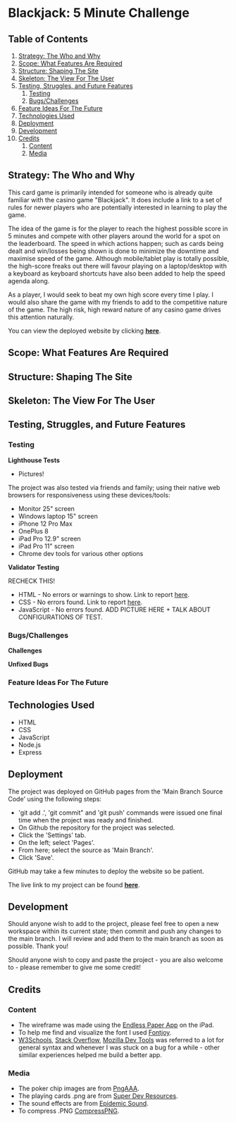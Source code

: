 # Blackjack: 5 Minute Challenge

## Table of Contents
1. [Strategy: The Who and Why](#strategy-the-who-and-why)
2. [Scope: What Features Are Required](#scope-what-features-are-required)
3. [Structure: Shaping The Site](#structure-shaping-the-site)
4. [Skeleton: The View For The User](#skeleton-the-view-for-the-user)
5. [Testing, Struggles, and Future Features](#testing-struggles-and-future-features)
    1. [Testing](#testing)
    2. [Bugs/Challenges](#bugschallenges)
6. [Feature Ideas For The Future](#feature-ideas-for-the-future)
7. [Technologies Used](#technologies-used)
8. [Deployment](#deployment)
9. [Development](#development)
10. [Credits](#credits)
    1. [Content](#content)
    2. [Media](#media)

## Strategy: The Who and Why

This card game is primarily intended for someone who is already quite familiar with the casino game "Blackjack". It does include a link to a set of rules for newer players who are potentially interested in learning to play the game.

The idea of the game is for the player to reach the highest possible score in 5 minutes and compete with other players around the world for a spot on the leaderboard. The speed in which actions happen; such as cards being dealt and win/losses being shown is done to minimize the downtime and maximise speed of the game. Although mobile/tablet play is totally possible, the high-score freaks out there will favour playing on a laptop/desktop with a keyboard as keyboard shortcuts have also been added to help the speed agenda along.

As a player, I would seek to beat my own high score every time I play. I would also share the game with my friends to add to the competitive nature of the game. The high risk, high reward nature of any casino game drives this attention naturally.

You can view the deployed website by clicking [**here**](https://destant.github.io/blackjack-5-minute-challenge/).

## Scope: What Features Are Required

## Structure: Shaping The Site

## Skeleton: The View For The User

## Testing, Struggles, and Future Features

### __Testing__

__Lighthouse Tests__

* Pictures!

The project was also tested via friends and family; using their native web browsers for responsiveness using these devices/tools:
  * Monitor 25" screen
  * Windows laptop 15" screen
  * iPhone 12 Pro Max
  * OnePlus 8
  * iPad Pro 12.9" screen
  * iPad Pro 11" screen
  * Chrome dev tools for various other options

__Validator Testing__

RECHECK THIS!

- HTML - No errors or warnings to show. Link to report [here](https://validator.w3.org/nu/?doc=https%3A%2F%2Fdestant.github.io%2Fblackjack-5-minute-challenge%2F).
- CSS - No errors found. Link to report [here](https://jigsaw.w3.org/css-validator/validator?uri=https%3A%2F%2Fdestant.github.io%2Fblackjack-5-minute-challenge%2F&profile=css3svg&usermedium=all&warning=1&vextwarning=&lang=en).
- JavaScript - No errors found. ADD PICTURE HERE + TALK ABOUT CONFIGURATIONS OF TEST.

### __Bugs/Challenges__

__Challenges__

__Unfixed Bugs__

### __Feature Ideas For The Future__

## Technologies Used

* HTML
* CSS
* JavaScript
* Node.js
* Express

## Deployment

The project was deployed on GitHub pages from the 'Main Branch Source Code' using the following steps:
* 'git add .', 'git commit" and 'git push' commands were issued one final time when the project was ready and finished.
* On Github the repository for the project was selected.
* Click the 'Settings' tab.
* On the left; select 'Pages'.
* From here; select the source as 'Main Branch'.
* Click 'Save'.

GitHub may take a few minutes to deploy the website so be patient.

The live link to my project can be found [**here**](https://destant.github.io/blackjack-5-minute-challenge/).

## Development

Should anyone wish to add to the project, please feel free to open a new workspace within its current state; then commit and push any changes to the main branch. I will review and add them to the main branch as soon as possible. Thank you!

Should anyone wish to copy and paste the project - you are also welcome to - please remember to give me some credit!

## Credits 

### __Content__

* The wireframe was made using the [Endless Paper App](https://endlesspaper.app/) on the iPad.
* To help me find and visualize the font I used [Fontjoy](https://fontjoy.com/).
* [W3Schools](https://www.w3schools.com/), [Stack Overflow](https://stackoverflow.com/), [Mozilla Dev Tools](https://developer.mozilla.org) was referred to a lot for general syntax and whenever I was stuck on a bug for a while - other similar experiences helped me build a better app.

### __Media__

* The poker chip images are from [PngAAA](https://www.pngaaa.com/).
* The playing cards .png are from [Super Dev Resources](https://superdevresources.com/free-playing-cards-set/).
* The sound effects are from [Epidemic Sound](https://www.epidemicsound.com/).
* To compress .PNG [CompressPNG](https://compresspng.com/).